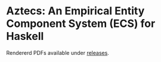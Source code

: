 # Aztecs: An Empirical Entity Component System (ECS) for Haskell

Rendererd PDFs available under [releases](https://github.com/matthunz/paper/releases).
